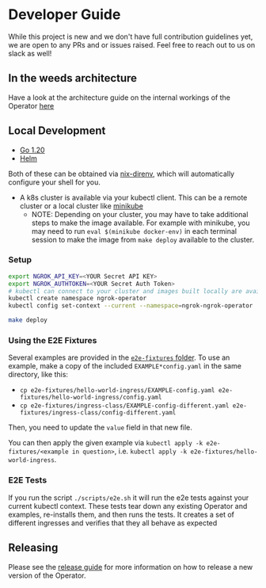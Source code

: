 # Developer Guide

While this project is new and we don't have full contribution guidelines yet, we are open to any PRs and or issues raised. Feel free to reach out to us on slack as well!

## In the weeds architecture

Have a look at the architecture guide on the internal workings of the Operator [here](./architecture)

## Local Development

- [Go 1.20](https://go.dev/dl/)
- [Helm](https://helm.sh/docs/intro/install/)

Both of these can be obtained via [nix-direnv](https://github.com/nix-community/nix-direnv), which will automatically configure your shell for you.

- A k8s cluster is available via your kubectl client. This can be a remote cluster or a local cluster like [minikube](https://minikube.sigs.k8s.io/docs/start/)
  - NOTE: Depending on your cluster, you may have to take additional steps to make the image available. For example with minikube, you may need to run `eval $(minikube docker-env)` in each terminal session to make the image from `make deploy` available to the cluster.

### Setup

```sh
export NGROK_API_KEY=<YOUR Secret API KEY>
export NGROK_AUTHTOKEN=<YOUR Secret Auth Token>
# kubectl can connect to your cluster and images built locally are available to the cluster
kubectl create namespace ngrok-operator
kubectl config set-context --current --namespace=ngrok-ngrok-operator

make deploy
```

### Using the E2E Fixtures

Several examples are provided in the [`e2e-fixtures` folder](https://github.com/ngrok/ngrok-operator/tree/main/e2e-fixtures). To use an example, make a copy of the included `EXAMPLE*config.yaml` in the same directory, like this:

- `cp e2e-fixtures/hello-world-ingress/EXAMPLE-config.yaml e2e-fixtures/hello-world-ingress/config.yaml`
- `cp e2e-fixtures/ingress-class/EXAMPLE-config-different.yaml e2e-fixtures/ingress-class/config-different.yaml`

Then, you need to update the `value` field in that new file.

You can then apply the given example via `kubectl apply -k e2e-fixtures/<example in question>`, i.e.
`kubectl apply -k e2e-fixtures/hello-world-ingress`.

### E2E Tests

If you run the script `./scripts/e2e.sh` it will run the e2e tests against your current kubectl context. These tests tear down any existing Operator and examples, re-installs them, and then runs the tests. It creates a set of different ingresses and verifies that they all behave as expected

## Releasing

Please see the [release guide](./releasing) for more information on how to release a new version of the Operator.
